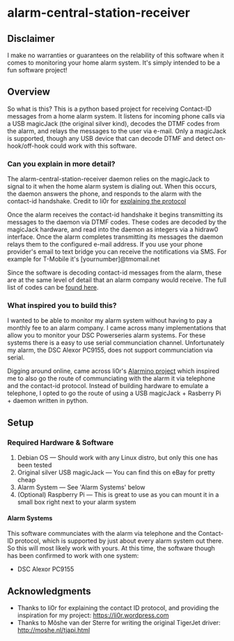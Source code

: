 # alarm-central-station-receiver
  
## Disclaimer 
I make no warranties or guarantees on the relability of this software when it comes to monitoring your home alarm system.  It's simply intended to be a fun software project!

## Overview
So what is this?  This is a python based project for receiving Contact-ID messages from a home alarm system.  It listens for incoming phone calls via a USB magicJack (the original silver kind), decodes the DTMF codes from the alarm, and relays the messages to the user via e-mail.  Only a magicJack is supported, though any USB device that can decode DTMF and detect on-hook/off-hook could work with this software.

### Can you explain in more detail?

The alarm-central-station-receiver daemon relies on the magicJack to signal to it when the home alarm system is dialing out.  When this occurs, the daemon answers the phone, and responds to the alarm with the contact-id handshake.  Credit to li0r for [explaining the protocol](https://li0r.wordpress.com/contact-id-protocol/)

Once the alarm receives the contact-id handshake it begins transmitting its messages to the daemon via DTMF codes.  These codes are decoded by the magicJack hardware, and read into the daemon as integers via a hidraw0 interface.  Once the alarm completes transmitting its messages the daemon relays them to the configured e-mail address.  If you use your phone provider's email to text bridge you can receive the notifications via SMS.  For example for T-Mobile it's [yournumber]@tmomail.net

Since the software is decoding contact-id messages from the alarm, these are at the same level of detail that an alarm company would receive.  The full list of codes can be [found here](https://github.com/scudre/alarm-central-station-receiver/blob/master/alarm_central_station_receiver/contact_id/dsc.py).

### What inspired you to build this?

I wanted to be able to monitor my alarm system without having to pay a monthly fee to an alarm company.  I came across many implementations that allow you to monitor your DSC Powerseries alarm systems.  For these systems there is a easy to use serial communciation channel.  Unfortunately my alarm, the DSC Alexor PC9155, does not support communciation via serial.  

Digging around online, came across li0r's [Alarmino project](https://li0r.wordpress.com/) which inspired me to also go the route of communciating with the alarm it via telephone and the contact-id protocol.  Instead of building hardware to emulate a telephone, I opted to go the route of using a USB magicJack + Rasberry Pi + daemon written in python.

## Setup
### Required Hardware & Software

1) Debian OS — Should work with any Linux distro, but only this one has been tested
2) Original silver USB magicJack — You can find this on eBay for pretty cheap
3) Alarm System — See 'Alarm Systems' below
4) (Optional) Raspberry Pi — This is great to use as you can mount it in a small box right next to your alarm system

#### Alarm Systems
This software communciates with the alarm via telephone and the Contact-ID protocol, which is supported by just about every alarm system out there.  So this will most likely work with yours.  At this time, the software though has been confirmed to work with one system:

- DSC Alexor PC9155

## Acknowledgments
* Thanks to li0r for explaining the contact ID protocol, and providing the inspiration for my project: https://li0r.wordpress.com
* Thanks to Môshe van der Sterre for writing the original TigerJet driver: http://moshe.nl/tjapi.html
